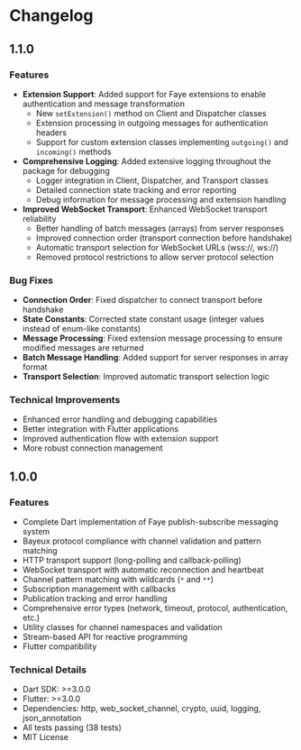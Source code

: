 # Changelog

## 1.1.0

### Features
- **Extension Support**: Added support for Faye extensions to enable authentication and message transformation
  - New `setExtension()` method on Client and Dispatcher classes
  - Extension processing in outgoing messages for authentication headers
  - Support for custom extension classes implementing `outgoing()` and `incoming()` methods
- **Comprehensive Logging**: Added extensive logging throughout the package for debugging
  - Logger integration in Client, Dispatcher, and Transport classes
  - Detailed connection state tracking and error reporting
  - Debug information for message processing and extension handling
- **Improved WebSocket Transport**: Enhanced WebSocket transport reliability
  - Better handling of batch messages (arrays) from server responses
  - Improved connection order (transport connection before handshake)
  - Automatic transport selection for WebSocket URLs (wss://, ws://)
  - Removed protocol restrictions to allow server protocol selection

### Bug Fixes
- **Connection Order**: Fixed dispatcher to connect transport before handshake
- **State Constants**: Corrected state constant usage (integer values instead of enum-like constants)
- **Message Processing**: Fixed extension message processing to ensure modified messages are returned
- **Batch Message Handling**: Added support for server responses in array format
- **Transport Selection**: Improved automatic transport selection logic

### Technical Improvements
- Enhanced error handling and debugging capabilities
- Better integration with Flutter applications
- Improved authentication flow with extension support
- More robust connection management

## 1.0.0

### Features
- Complete Dart implementation of Faye publish-subscribe messaging system
- Bayeux protocol compliance with channel validation and pattern matching
- HTTP transport support (long-polling and callback-polling)
- WebSocket transport with automatic reconnection and heartbeat
- Channel pattern matching with wildcards (`*` and `**`)
- Subscription management with callbacks
- Publication tracking and error handling
- Comprehensive error types (network, timeout, protocol, authentication, etc.)
- Utility classes for channel namespaces and validation
- Stream-based API for reactive programming
- Flutter compatibility

### Technical Details
- Dart SDK: >=3.0.0
- Flutter: >=3.0.0
- Dependencies: http, web_socket_channel, crypto, uuid, logging, json_annotation
- All tests passing (38 tests)
- MIT License

